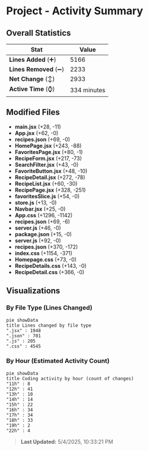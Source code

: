 # Project - Activity Summary 

## Overall Statistics

| Stat                   | Value                                                             |
| ---------------------- | ----------------------------------------------------------------- |
| **Lines Added** (➕)   | 5166                                          |
| **Lines Removed** (➖) | 2233                                        |
| **Net Change** (↕)    | 2933                |
| **Active Time** (⌚)   | 334 minutes |


## Modified Files
- **main.jsx** (+28, -11)
- **App.jsx** (+62, -0)
- **recipes.json** (+69, -0)
- **HomePage.jsx** (+243, -88)
- **FavoritesPage.jsx** (+80, -1)
- **RecipeForm.jsx** (+217, -73)
- **SearchFilter.jsx** (+43, -0)
- **FavoriteButton.jsx** (+48, -10)
- **RecipeDetail.jsx** (+272, -78)
- **RecipeList.jsx** (+60, -30)
- **RecipePage.jsx** (+328, -251)
- **favoritesSlice.js** (+54, -0)
- **store.js** (+13, -0)
- **Navbar.jsx** (+25, -0)
- **App.css** (+1296, -1142)
- **recipes.json** (+69, -6)
- **server.js** (+46, -0)
- **package.json** (+15, -0)
- **server.js** (+92, -0)
- **recipes.json** (+370, -172)
- **index.css** (+1154, -371)
- **Homepage.css** (+73, -0)
- **RecipeDetails.css** (+143, -0)
- **RecipeDetail.css** (+366, -0)

## Visualizations

### By File Type (Lines Changed)

```mermaid
pie showData
title Lines changed by file type
".jsx" : 1948
".json" : 701
".js" : 205
".css" : 4545
```

### By Hour (Estimated Activity Count)

```mermaid
pie showData
title Coding activity by hour (count of changes)
"11h" : 8
"12h" : 41
"13h" : 10
"14h" : 14
"15h" : 22
"16h" : 34
"17h" : 34
"18h" : 33
"19h" : 2
"22h" : 4
```


> **Last Updated:** 5/4/2025, 10:33:21 PM